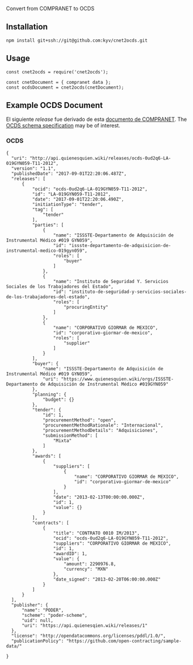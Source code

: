 Convert from COMPRANET to OCDS

## Installation

    npm install git+ssh://git@github.com:kyv/cnet2ocds.git 

## Usage

    const cnet2ocds = require('cnet2ocds');

    const cnetDocument = { compranet data };
    const ocdsDocument = cnet2ocds(cnetDocument);

## Example OCDS Document

El siguiente *release* fue derivado de esta [documento de COMPRANET](./test/doc.json). The [OCDS schema specification](http://standard.open-contracting.org/latest/en/schema) may be of interest.

### OCDS

    {
      "uri": "http://api.quienesquien.wiki/releases/ocds-0ud2q6-LA-019GYN059-T11-2012",
      "version": "1.1",
      "publishedDate": "2017-09-01T22:20:06.487Z",
      "releases": [
          {
              "ocid": "ocds-0ud2q6-LA-019GYN059-T11-2012",
              "id": "LA-019GYN059-T11-2012",
              "date": "2017-09-01T22:20:06.490Z",
              "initiationType": "tender",
              "tag": [
                  "tender"
              ],
              "parties": [
                  {
                      "name": "ISSSTE-Departamento de Adquisición de Instrumental Médico #019 GYN059",
                      "id": "issste-departamento-de-adquisicion-de-instrumental-medico-019gyn059",
                      "roles": [
                          "buyer"
                      ]
                  },
                  {
                      "name": "Instituto de Seguridad Y. Servicios Sociales de los Trabajadores del Estado",
                      "id": "instituto-de-seguridad-y-servicios-sociales-de-los-trabajadores-del-estado",
                      "roles": [
                          "procuringEntity"
                      ]
                  },
                  {
                      "name": "CORPORATIVO GIORMAR de MEXICO",
                      "id": "corporativo-giormar-de-mexico",
                      "roles": [
                          "supplier"
                      ]
                  }
              ],
              "buyer": {
                  "name": "ISSSTE-Departamento de Adquisición de Instrumental Médico #019 GYN059",
                  "uri": "https://www.quienesquien.wiki/orgs/ISSSTE-Departamento de Adquisición de Instrumental Médico #019GYN059"
              },
              "planning": {
                  "budget": {}
              },
              "tender": {
                  "id": 1,
                  "procurementMethod": "open",
                  "procurementMethodRationale": "Internacional",
                  "procurementMethodDetails": "Adquisiciones",
                  "submissionMethod": [
                      "Mixta"
                  ]
              },
              "awards": [
                  {
                      "suppliers": [
                          {
                              "name": "CORPORATIVO GIORMAR de MEXICO",
                              "id": "corporativo-giormar-de-mexico"
                          }
                      ],
                      "date": "2013-02-13T00:00:00.000Z",
                      "id": 1,
                      "value": {}
                  }
              ],
              "contracts": [
                  {
                      "title": "CONTRATO 0010 IM/2013",
                      "ocid": "ocds-0ud2q6-LA-019GYN059-T11-2012",
                      "suppliers": "CORPORATIVO GIORMAR de MEXICO",
                      "id": 1,
                      "awardID": 1,
                      "value": {
                          "amount": 2290976.8,
                          "currency": "MXN"
                      },
                      "date_signed": "2013-02-20T06:00:00.000Z"
                  }
              ]
          }
      ],
      "publisher": {
          "name": "PODER",
          "scheme": "poder-scheme",
          "uid": null,
          "uri": "https://api.quienesqien.wiki/releases/1"
      },
      "license": "http://opendatacommons.org/licenses/pddl/1.0/",
      "publicationPolicy": "https://github.com/open-contracting/sample-data/"

    }
